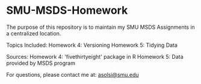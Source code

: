 # SMU-MSDS-Homework

The purpose of this repository is to maintain my SMU MSDS Assignments in a centralized location. 

Topics Included: 
    Homework 4: Versioning
    Homework 5: Tidying Data
    
Sources: 
    Homework 4: 'fivethirtyeight' package in R
    Homework 5: Data provided by MSDS program
    
For questions, please contact me at: asolsi@smu.edu
